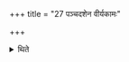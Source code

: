 +++
title = "27 पञ्चदशेन वीर्यकामः"

+++

<details><summary>थिते</summary>

27. desirous of power... fifteen-versed stoma; 
</details>
